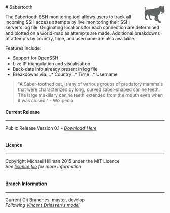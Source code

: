 <img align="right" src="img_src/logo_64.png" alt="Sabertooth SSH Tracker">
# Sabertooth

The Sabertooth SSH monitoring tool allows users to track all incoming SSH access attempts by live
monitoring their SSH server's log file. Originating locations for each connection are determined
and plotted on a world-map as attempts are made. Additional breakdowns of attempts by country,
time, and username are also available.

Features include:
* Support for OpenSSH
* Live IP triangulation and visualisation
* Back-date info already present in log file
* Breakdowns via:
..* Country
..* Time
..* Username

> "A Saber-toothed cat, is any of various groups of predatory mammals that were characterized by long, 
> curved saber-shaped canine teeth. The large maxillary canine teeth extended from the mouth even 
> when it was closed." - Wikipedia  


#### Current Release 
___
Public Release Version 0.1 - _[Download Here]()_
<br /><br />

#### Licence
___
Copyright Michael Hillman 2015 under the MIT Licence  
_See [licence file](LICENCE) for more information_
<br /><br />
  
#### Branch Information
___
Current Git Branches: master, develop  
_Following [Vincent Driessen's model](http://nvie.com/posts/a-successful-git-branching-model/)_
